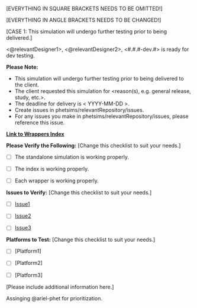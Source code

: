 [EVERYTHING IN SQUARE BRACKETS NEEDS TO BE OMITTED!]

[EVERYTHING IN ANGLE BRACKETS NEEDS TO BE CHANGED!]

[CASE 1: This simulation will undergo further testing prior to being delivered.]

<@relevantDesigner1>, <@relevantDesigner2>, <Simulation Name> <#.#.#-dev.#> is ready for dev testing.


**Please Note:**
- This simulation will undergo further testing prior to being delivered to the client.
- The client requested this simulation for <reason(s), e.g. general release, study, etc.>.
- The deadline for delivery is < YYYY-MM-DD >.
- Create issues in phetsims/relevantRepository/issues.
- For any issues you make in phetsims/relevantRepository/issues, please reference this issue.


**[Link to Wrappers Index](https://bayes.colorado.edu/dev/html/{{simulation}}/{{version}}/wrappers/index/)**


**Please Verify the Following:** [Change this checklist to suit your needs.]
- [ ] The standalone simulation is working properly.
- [ ] The index is working properly.
- [ ] Each wrapper is working properly.


**Issues to Verify:** [Change this checklist to suit your needs.]
- [ ] [Issue1](github.com/phetsims/relevantRepository/issue/#/)
- [ ] [Issue2](github.com/phetsims/relevantRepository/issue/#/)
- [ ] [Issue3](github.com/phetsims/relevantRepository/issue/#/)


**Platforms to Test:** [Change this checklist to suit your needs.]
- [ ] [Platform1]
- [ ] [Platform2]
- [ ] [Platform3]


[Please include additional information here.]


Assinging @ariel-phet for prioritization.
